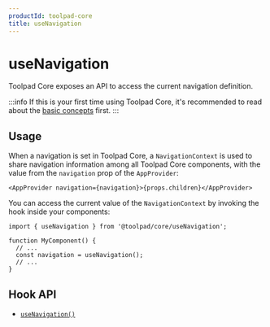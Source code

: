 ```yaml
---
productId: toolpad-core
title: useNavigation
---
```


# useNavigation

<p class="description">Toolpad Core exposes an API to access the current navigation definition.</p>

:::info
If this is your first time using Toolpad Core, it's recommended to read about the [basic concepts](/toolpad/core/introduction/base-concepts/) first.
:::

## Usage

When a navigation is set in Toolpad Core, a `NavigationContext` is used to share navigation information among all Toolpad Core components, with the value from the `navigation` prop of the `AppProvider`:

```tsx
<AppProvider navigation={navigation}>{props.children}</AppProvider>
```

You can access the current value of the `NavigationContext` by invoking the hook inside your components:

```tsx
import { useNavigation } from '@toolpad/core/useNavigation';

function MyComponent() {
  // ...
  const navigation = useNavigation();
  // ...
}
```

## Hook API

- [`useNavigation()`](/toolpad/core/react-use-navigation/api/)
